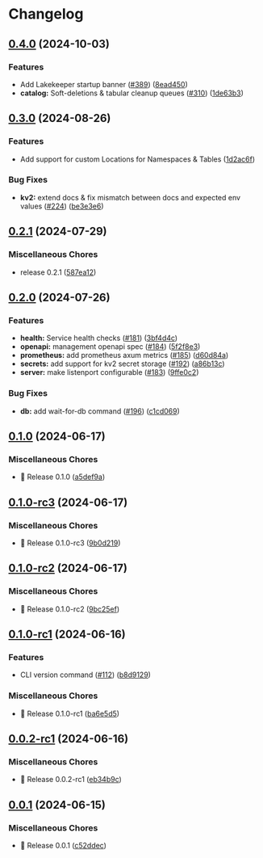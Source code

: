 # Changelog



## [0.4.0](https://github.com/hansetag/iceberg-catalog/compare/v0.3.0...v0.4.0) (2024-10-03)


### Features

* Add Lakekeeper startup banner ([#389](https://github.com/hansetag/iceberg-catalog/issues/389)) ([8ead450](https://github.com/hansetag/iceberg-catalog/commit/8ead4508580d5a3e0c82aa40fceb5e688c263556))
* **catalog:** Soft-deletions & tabular cleanup queues ([#310](https://github.com/hansetag/iceberg-catalog/issues/310)) ([1de63b3](https://github.com/hansetag/iceberg-catalog/commit/1de63b3886820ea219006fcc2c696328b44dfb0f))

## [0.3.0](https://github.com/hansetag/iceberg-catalog/compare/v0.2.1...v0.3.0) (2024-08-26)


### Features

* Add support for custom Locations for Namespaces & Tables ([1d2ac6f](https://github.com/hansetag/iceberg-catalog/commit/1d2ac6f4b3910bf161c47d0224689b6e611d15ab))


### Bug Fixes

* **kv2:** extend docs & fix mismatch between docs and expected env values ([#224](https://github.com/hansetag/iceberg-catalog/issues/224)) ([be3e3e6](https://github.com/hansetag/iceberg-catalog/commit/be3e3e60181acdb501303b7fb4215d79e65dd79e))

## [0.2.1](https://github.com/hansetag/iceberg-catalog/compare/v0.2.0...v0.2.1) (2024-07-29)


### Miscellaneous Chores

* release 0.2.1 ([587ea12](https://github.com/hansetag/iceberg-catalog/commit/587ea129780c21a3cd0fa8dd371b6901dede4c20))

## [0.2.0](https://github.com/hansetag/iceberg-catalog/compare/v0.1.0...v0.2.0) (2024-07-26)


### Features

* **health:** Service health checks ([#181](https://github.com/hansetag/iceberg-catalog/issues/181)) ([3bf4d4c](https://github.com/hansetag/iceberg-catalog/commit/3bf4d4c99e09b3ae90ea1b4a9aba5136300df514))
* **openapi:** management openapi spec ([#184](https://github.com/hansetag/iceberg-catalog/issues/184)) ([5f2f8e3](https://github.com/hansetag/iceberg-catalog/commit/5f2f8e30c154dbc31607d4b629070dc207b47652))
* **prometheus:** add prometheus axum metrics ([#185](https://github.com/hansetag/iceberg-catalog/issues/185)) ([d60d84a](https://github.com/hansetag/iceberg-catalog/commit/d60d84aebf26052a72e26ff6350d9636d4865009))
* **secrets:** add support for kv2 secret storage ([#192](https://github.com/hansetag/iceberg-catalog/issues/192)) ([a86b13c](https://github.com/hansetag/iceberg-catalog/commit/a86b13c5020cd52073608c74dacc86eff7e1bb60))
* **server:** make listenport configurable ([#183](https://github.com/hansetag/iceberg-catalog/issues/183)) ([9ffe0c2](https://github.com/hansetag/iceberg-catalog/commit/9ffe0c2e2c78b178bcb3900ed4d6a246e4eaeacb))


### Bug Fixes

* **db:** add wait-for-db command ([#196](https://github.com/hansetag/iceberg-catalog/issues/196)) ([c1cd069](https://github.com/hansetag/iceberg-catalog/commit/c1cd069d773906a4c647dcc007c50b0aa6929c29))

## [0.1.0](https://github.com/hansetag/iceberg-catalog/compare/v0.1.0-rc3...v0.1.0) (2024-06-17)


### Miscellaneous Chores

* 🚀 Release 0.1.0 ([a5def9a](https://github.com/hansetag/iceberg-catalog/commit/a5def9a527aa615779b60fe8fc5a18aaa47f33ee))

## [0.1.0-rc3](https://github.com/hansetag/iceberg-catalog/compare/v0.1.0-rc2...v0.1.0-rc3) (2024-06-17)


### Miscellaneous Chores

* 🚀 Release 0.1.0-rc3 ([9b0d219](https://github.com/hansetag/iceberg-catalog/commit/9b0d219e865dce85803fc93da7233e92d3e8b4b8))

## [0.1.0-rc2](https://github.com/hansetag/iceberg-catalog/compare/v0.1.0-rc1...v0.1.0-rc2) (2024-06-17)


### Miscellaneous Chores

* 🚀 Release 0.1.0-rc2 ([9bc25ef](https://github.com/hansetag/iceberg-catalog/commit/9bc25ef2b44d6c29556a5d0913c076904b1cb010))

## [0.1.0-rc1](https://github.com/hansetag/iceberg-catalog/compare/v0.0.2-rc1...v0.1.0-rc1) (2024-06-16)


### Features

* CLI version command ([#112](https://github.com/hansetag/iceberg-catalog/issues/112)) ([b8d9129](https://github.com/hansetag/iceberg-catalog/commit/b8d9129f576249aa9a9673f901a9f5903f1bb4a7))


### Miscellaneous Chores

* 🚀 Release 0.1.0-rc1 ([ba6e5d5](https://github.com/hansetag/iceberg-catalog/commit/ba6e5d5c8a59cb1da5b61dd559c783998559debf))

## [0.0.2-rc1](https://github.com/hansetag/iceberg-catalog/compare/v0.0.1...v0.0.2-rc1) (2024-06-16)


### Miscellaneous Chores

* 🚀 Release 0.0.2-rc1 ([eb34b9c](https://github.com/hansetag/iceberg-catalog/commit/eb34b9cd613bb2d72d4a9b33b103d36c7649bd57))

## [0.0.1](https://github.com/hansetag/iceberg-catalog/compare/v0.0.0...v0.0.1) (2024-06-15)


### Miscellaneous Chores

* 🚀 Release 0.0.1 ([c52ddec](https://github.com/hansetag/iceberg-catalog/commit/c52ddec7520ec16ed0b6f70c5e3108a7d8a35665))
